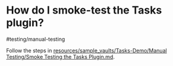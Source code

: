 # How do I smoke-test the Tasks plugin?

<span class="related-pages">#testing/manual-testing</span>

Follow the steps in [resources/sample_vaults/Tasks-Demo/Manual Testing/Smoke Testing the Tasks Plugin.md](https://github.com/obsidian-tasks-group/obsidian-tasks/blob/main/resources/sample_vaults/Tasks-Demo/Manual%20Testing/Smoke%20Testing%20the%20Tasks%20Plugin.md).

